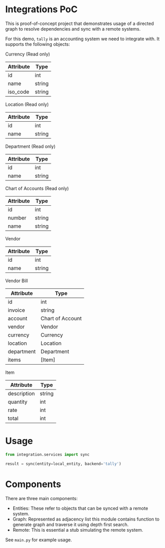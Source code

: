 # Integrations PoC

This is proof-of-concept project that demonstrates usage of a directed graph to
resolve dependencies and sync with a remote systems.

For this demo, `tally` is an accounting system we need to integrate with. It
supports the following objects:

Currency (Read only)

| Attribute | Type   |
| --------- | ------ |
| id        | int    |
| name      | string |
| iso_code  | string |

Location (Read only)

| Attribute | Type   |
| --------- | ------ |
| id        | int    |
| name      | string |

Department (Read only)

| Attribute | Type   |
| --------- | ------ |
| id        | int    |
| name      | string |

Chart of Accounts (Read only)

| Attribute | Type   |
| --------- | ------ |
| id        | int    |
| number    | string |
| name      | string |

Vendor

| Attribute | Type   |
| --------- | ------ |
| id        | int    |
| name      | string |

Vendor Bill

| Attribute  | Type             |
| ---------- | ---------------- |
| id         | int              |
| invoice    | string           |
| account    | Chart of Account |
| vendor     | Vendor           |
| currency   | Currency         |
| location   | Location         |
| department | Department       |
| items      | [Item]           |

Item

| Attribute   | Type   |
| ----------- | ------ |
| description | string |
| quantity    | int    |
| rate        | int    |
| total       | int    |

# Usage

```python
from integration.services import sync

result = sync(entity=local_entity, backend='tally')
```

# Components

There are three main components:

- Entities: These refer to objects that can be synced with a remote system.
- Graph: Represented as adjacency list this module contains function to generate
  graph and traverse it using depth first search.
- Remote: This is essential a stub simulating the remote system.

See `main.py` for example usage.
